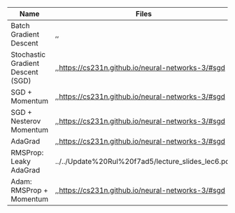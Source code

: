 |Name|Files|Tags|URL|
|---|---|---|---|
|Batch Gradient Descent|,,|
|Stochastic Gradient Descent (SGD)|,,https://cs231n.github.io/neural-networks-3/#sgd|
|SGD + Momentum|,,https://cs231n.github.io/neural-networks-3/#sgd|
|SGD + Nesterov Momentum|,,https://cs231n.github.io/neural-networks-3/#sgd|
|AdaGrad|,,https://cs231n.github.io/neural-networks-3/#sgd|
|RMSProp: Leaky AdaGrad|../../Update%20Rul%20f7ad5/lecture_slides_lec6.pdf|,https://cs231n.github.io/neural-networks-3/#sgd|
|Adam: RMSProp + Momentum|,,https://cs231n.github.io/neural-networks-3/#sgd|